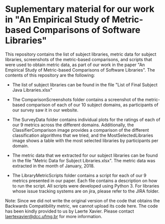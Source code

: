 # Suplementary material for our work in "An Empirical Study of Metric-based Comparisons of Software Libraries"

This repository contains the list of subject libraries, metric data for subject libraries, screenshots of the metric-based comparisons, and scripts that were used to obtain metric data, as part of our work in the paper "An Empirical Study of Metric-based Comparisons
of Software Libraries". The contents of this repository are the following:

* The list of subject libraries can be found in the file "List of Final Subject Java Libraries.xlsx"

* The ComparisonScreenshots folder contains a screenshot of the metric-based comparison of each of our 10 subject domains, as participants of our survey saw it in our website.

* The SurveyData folder contains individual plots for the ratings of each of our 9 metrics across the different domains. Additionally, the ClassifierComparison image provides a comparison of the different classification algorithms that we tried, and the MostSelectedLibraries image shows a table with the most selected libraries by participants per domain.

* The metric data that we extracted for our subject libraries can be found in the file "Metric Data for Subject Libraries.xlsx". The metric data was extracted in the month of January, 2018.

* The LibraryMetricScripts folder contains a script for each of our 9 metrics presented in our paper. Each file contains a description on how to run the script. All scripts were developed using Python 3. For libraries whose issue tracking systems are on jira, please refer to the JIRA folder.

Note: Since we did not write the original version of the code that obtains the Backwards Compatibility metric, we cannot upload its code here. The code has been kindly provided to us by Laerte Xavier. Please contact laertexavier@dcc.ufmg.br for more information.

